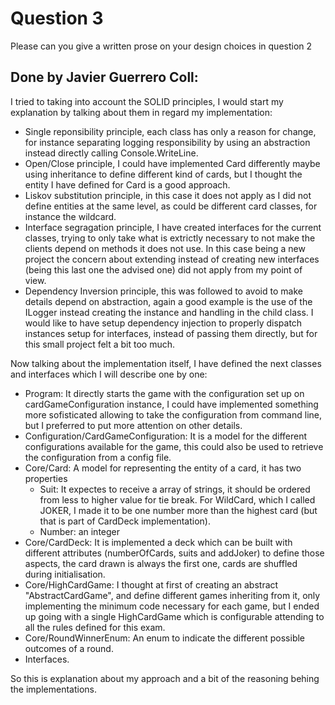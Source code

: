 ﻿Question 3
==========

Please can you give a written prose on your design choices in question 2

Done by Javier Guerrero Coll: 
----------------------------------------------------------------------------
I tried to taking into account the SOLID principles, I would start my explanation by talking about them in regard my implementation:
- Single reponsibility principle, each class has only a reason for change, for instance separating logging responsibility by using an abstraction instead directly calling Console.WriteLine.
- Open/Close principle, I could have implemented Card differently maybe using inheritance to define different kind of cards, but I thought the entity I have defined for Card is a good approach.
- Liskov substitution principle, in this case it does not apply as I did not define entities at the same level, as could be different card classes, for instance the wildcard.
- Interface segragation principle, I have created interfaces for the current classes, trying to only take what is extrictly necessary to not make the clients depend on methods it does not use. In this case being a new project the concern about extending instead of creating new interfaces (being this last one the advised one) did not apply from my point of view.
- Dependency Inversion principle, this was followed to avoid to make details depend on abstraction, again a good example is the use of the ILogger instead creating the instance and handling in the child class. I would like to have setup dependency injection to properly dispatch instances setup for interfaces, instead of passing them directly, but for this small project felt a bit too much.

Now talking about the implementation itself, I have defined the next classes and interfaces which I will describe one by one:
- Program: It directly starts the game with the configuration set up on cardGameConfiguration instance, I could have implemented something more sofisticated allowing to take the configuration from command line, but I preferred to put more attention on other details.
- Configuration/CardGameConfiguration: It is a model for the different configurations available for the game, this could also be used to retrieve the configuration from a config file.
- Core/Card: A model for representing the entity of a card, it has two properties
	- Suit: It expectes to receive a array of strings, it should be ordered from less to higher value for tie break. For WildCard, which I called JOKER, I made it to be one number more than the highest card (but that is part of CardDeck implementation).
	- Number: an integer
- Core/CardDeck: It is implemented a deck which can be built with different attributes (numberOfCards, suits and addJoker) to define those aspects, the card drawn is always the first one, cards are shuffled during initialisation.
- Core/HighCardGame: I thought at first of creating an abstract "AbstractCardGame", and define different games inheriting from it, only implementing the minimum code necessary for each game, but I ended up going with a single HighCardGame which is configurable attending to all the rules defined for this exam.
- Core/RoundWinnerEnum: An enum to indicate the different possible outcomes of a round.
- Interfaces.

So this is explanation about my approach and a bit of the reasoning behing the implementations.